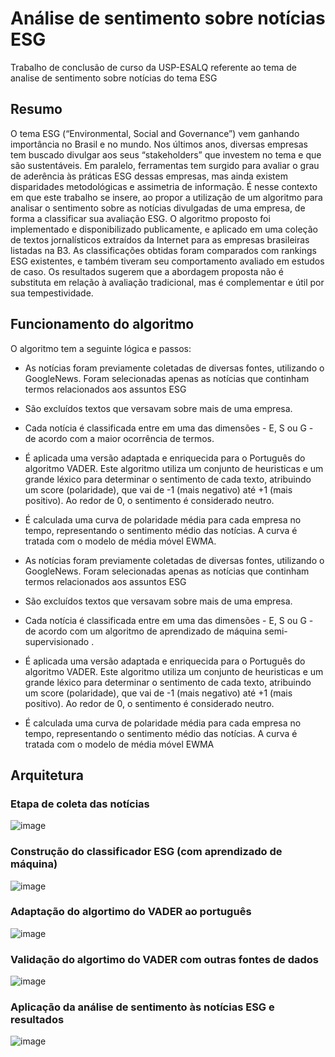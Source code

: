 # Análise de sentimento sobre notícias ESG
Trabalho de conclusão de curso da USP-ESALQ referente ao tema de analise de sentimento sobre notícias do tema ESG

## Resumo

O tema ESG (“Environmental, Social and Governance”) vem ganhando importância no Brasil e no mundo. Nos últimos anos, diversas empresas tem buscado divulgar aos seus “stakeholders” que investem no tema e que são sustentáveis. Em paralelo, ferramentas tem surgido para avaliar o grau de aderência às práticas ESG dessas empresas, mas ainda existem disparidades metodológicas e assimetria de informação. É nesse contexto em que este trabalho se insere, ao propor a utilização de um algoritmo para analisar o sentimento sobre as notícias divulgadas de uma empresa, de forma a classificar sua avaliação ESG. O algoritmo proposto foi implementado e disponibilizado publicamente, e aplicado em uma coleção de textos jornalísticos extraídos da Internet para as empresas brasileiras listadas na B3. As classificações obtidas foram comparados com rankings ESG existentes, e também tiveram seu comportamento avaliado em estudos de caso. Os resultados sugerem que a abordagem proposta não é substituta em relação à avaliação tradicional, mas é complementar e útil por sua tempestividade.

## Funcionamento do algoritmo
O algoritmo tem a seguinte lógica e passos:

- As notícias foram previamente coletadas de diversas fontes, utilizando o GoogleNews. Foram selecionadas apenas as notícias que continham termos relacionados aos assuntos ESG
- São excluídos textos que versavam sobre mais de uma empresa.
- Cada notícia é classificada entre em uma das dimensões - E, S ou G - de acordo com a maior ocorrência de termos.
- É aplicada uma versão adaptada e enriquecida para o Português do algoritmo VADER. Este algoritmo utiliza um conjunto de heuristicas e um grande léxico para determinar o sentimento de cada texto, atribuindo um score (polaridade), que vai de -1 (mais negativo) até +1 (mais positivo). Ao redor de 0, o sentimento é considerado neutro.
- É calculada uma curva de polaridade média para cada empresa no tempo, representando o sentimento médio das notícias. A curva é tratada com o modelo de média móvel EWMA.

- As notícias foram previamente coletadas de diversas fontes, utilizando o GoogleNews. Foram selecionadas apenas as notícias que continham termos relacionados aos assuntos ESG
- São excluídos textos que versavam sobre mais de uma empresa.
- Cada notícia é classificada entre em uma das dimensões - E, S ou G - de acordo com um algoritmo de aprendizado de máquina semi-supervisionado .
- É aplicada uma versão adaptada e enriquecida para o Português do algoritmo VADER. Este algoritmo utiliza um conjunto de heuristicas e um grande léxico para determinar o sentimento de cada texto, atribuindo um score (polaridade), que vai de -1 (mais negativo) até +1 (mais positivo). Ao redor de 0, o sentimento é considerado neutro.
- É calculada uma curva de polaridade média para cada empresa no tempo, representando o sentimento médio das notícias. A curva é tratada com o modelo de média móvel EWMA

## Arquitetura

### Etapa de coleta das notícias

![image](https://github.com/danielsaraivaleite/AnaliseSentimentoNoticiasESG/assets/131724461/0f577fee-58e1-4bc6-9480-938da02e692d)

### Construção do classificador ESG (com aprendizado de máquina)

![image](https://github.com/danielsaraivaleite/AnaliseSentimentoNoticiasESG/assets/131724461/60d20a11-1bba-4107-bc15-5fda517dce5f)

### Adaptação do algortimo do VADER ao português

![image](https://github.com/danielsaraivaleite/AnaliseSentimentoNoticiasESG/assets/131724461/0027eafd-a894-44f1-b798-86d3a439ecc0)

### Validação do algortimo do VADER com outras fontes de dados

![image](https://github.com/danielsaraivaleite/AnaliseSentimentoNoticiasESG/assets/131724461/b55f17a8-a63b-463f-87f6-12e76fe290c6)

### Aplicação da análise de sentimento às notícias ESG e resultados

![image](https://github.com/danielsaraivaleite/AnaliseSentimentoNoticiasESG/assets/131724461/781b339d-0edc-496f-8450-a3c9477186ac)
